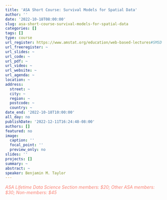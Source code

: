 ```yaml
---
title: 'ASA Short Course: Survival Models for Spatial Data'
author: ''
date: '2022-10-18T08:00:00'
slug: asa-short-course-survival-models-for-spatial-data
categories: []
tags: []
type: course
url_register: https://www.amstat.org/education/web-based-lectures#SMSD
url_freeregister: ~
url_slides: ~
url_code: ~
url_pdf: ~
url_video: ~
url_website: ~
url_agenda: ~
location: ~
address:
  street: ~
  city: ~
  region: ~
  postcode: ~
  country: ~
date_end: '2022-10-18T10:00:00'
all_day: no
publishDate: '2022-12-11T16:24:48-08:00'
authors: []
featured: no
image:
  caption: ''
  focal_point: ''
  preview_only: no
slides: ''
projects: []
summary: ~
abstract: ~
speaker: Benjamin M. Taylor
---
```

<span style="color: salmon;">*ASA Lifetime Data Science Section members: $20; Other ASA members: $30; Non-members: $45*</span>

<!--more-->
